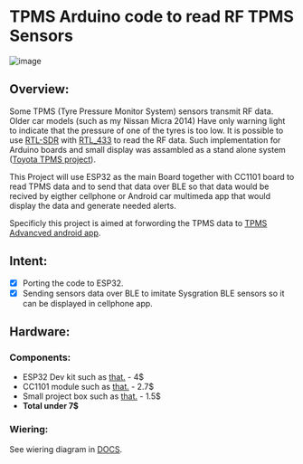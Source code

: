 # TPMS Arduino code to read RF TPMS Sensors
![image](https://github.com/avicarmeli/TPMS-SDR/assets/32562196/2d5f958e-7c0f-45a7-ba11-a033dc294d37)

## Overview:
Some TPMS (Tyre Pressure Monitor System) sensors transmit RF data. Older car models (such as my Nissan Micra 2014) Have only warning light to indicate that the pressure of one of the tyres is too low.
It is possible to use [RTL-SDR](https://github.com/topics/rtl-sdr) with [RTL_433](https://github.com/merbanan/rtl_433) to read the RF data.
Such implementation for Arduino boards and small display was assambled as a stand alone system ([Toyota TPMS project](https://www.hackster.io/jsmsolns/arduino-tpms-tyre-pressure-display-b6e544#toc-about-tpms-2)).

This Project will use ESP32 as the main Board together with CC1101 board to read TPMS data and to send that data over BLE so that data would be recived by eigther cellphone or Android car multimeda app that would display the data and generate needed alerts.

Specificly this project is aimed at forwording the TPMS data to [TPMS Advancved android app](https://github.com/VincentMasselis/TPMS-advanced).

## Intent:
- [X] Porting the code to ESP32.
- [X] Sending sensors data over BLE to imitate Sysgration BLE sensors so it can be displayed in cellphone app.

## Hardware:
### Components:
- ESP32 Dev kit such as [that.](https://www.aliexpress.com/item/1005001929935550.html?spm=a2g0o.order_list.order_list_main.70.2fcd1802a3JqO6)   -  4$
- CC1101 module such as [that.](https://www.aliexpress.com/item/1005006427924521.html?spm=a2g0o.productlist.main.3.4606552dDUIADI&algo_pvid=f668fbe3-3ef8-466c-aa06-0833614c0e76&algo_exp_id=f668fbe3-3ef8-466c-aa06-0833614c0e76-1&pdp_npi=4%40dis%21USD%218.08%212.66%21%21%2158.41%2119.20%21%40211b600b17183703870547694e856b%2112000037133340091%21sea%21IL%21127988983%21&curPageLogUid=XNWVIg16GNX4&utparam-url=scene%3Asearch%7Cquery_from%3A)  -  2.7$
- Small project box such as [that.](https://www.aliexpress.com/item/1005002656761229.html?spm=a2g0o.productlist.main.3.7e095ac2loF4tA&algo_pvid=e90d0fae-e5b0-4320-add7-939ad7654e35&algo_exp_id=e90d0fae-e5b0-4320-add7-939ad7654e35-1&pdp_npi=4%40dis%21USD%211.48%211.48%21%21%211.48%211.48%21%402103890917183704834184112e225e%2112000021581992889%21sea%21IL%21127988983%21&curPageLogUid=opAaPjyhCFQs&utparam-url=scene%3Asearch%7Cquery_from%3A)  -  1.5$
- **Total                under 7$**

### Wiering:
See wiering diagram in [DOCS](https://github.com/avicarmeli/TPMS-SDR/blob/main/Docs/ESP-SDR%20connection%20diagram.md).
